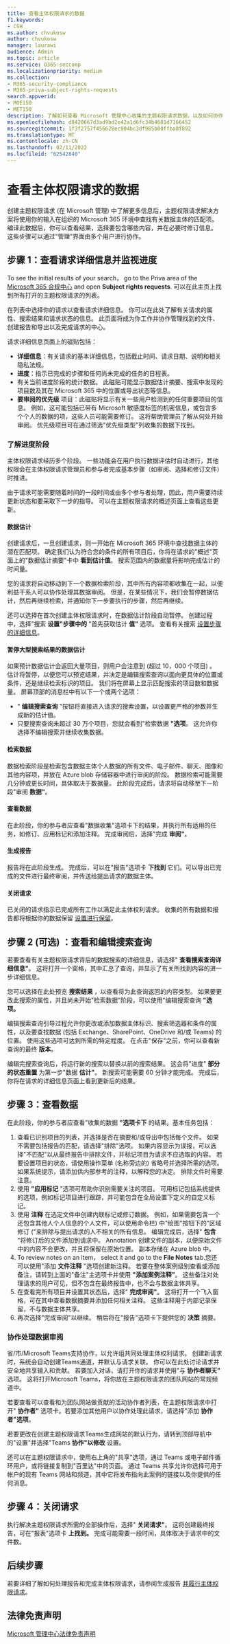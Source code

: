 ```yaml
---
title: 查看主体权限请求的数据
f1.keywords:
- CSH
ms.author: chvukosw
author: chvukosw
manager: laurawi
audience: Admin
ms.topic: article
ms.service: O365-seccomp
ms.localizationpriority: medium
ms.collection:
- M365-security-compliance
- M365-priva-subject-rights-requests
search.appverid:
- MOE150
- MET150
description: 了解如何查看 Microsoft 管理中心收集的主题权限请求数据，以及如何协作完成请求。
ms.openlocfilehash: d8420667d3ad9bd2e42a1d6fc34b4681d7166452
ms.sourcegitcommit: 1f3f2757f456628ec904bc3df985b00ffba8f892
ms.translationtype: MT
ms.contentlocale: zh-CN
ms.lasthandoff: 02/11/2022
ms.locfileid: "62542840"
---
```

# <a name="review-data-for-a-subject-rights-request"></a>查看主体权限请求的数据

创建主题权限请求 (在 Microsoft 管理) 中了解[](subject-rights-requests-create.md)更多信息后，主题权限请求解决方案将使用你的输入在组织的 Microsoft 365 环境中查找有关数据主体的匹配项。 编译此数据后，你可以查看结果，选择要包含哪些内容，并在必要时修订信息。 这些步骤可以通过"管理"界面由多个用户进行协作。

## <a name="step-1-review-request-details-and-monitor-progress"></a>步骤 1：查看请求详细信息并监视进度

To see the initial results of your search， go to the Priva area of the [Microsoft 365 合规中心](https://compliance.microsoft.com/) and open **Subject rights requests**. 可以在此主页上找到所有打开的主题权限请求的列表。

在列表中选择你的请求以查看请求详细信息。 你可以在此处了解有关请求的属性、搜索结果和请求状态的信息。 此页面将成为你工作并协作管理找到的文件、创建报告和导出以及完成请求的中心。

请求详细信息页面上的磁贴包括：

- **详细信息**：有关请求的基本详细信息，包括截止时间、请求日期、说明和相关隐私法规。
- **进度**：指示已完成的步骤和任何尚未完成的任务的日程表。
- 有关当前进度阶段的统计数据。 此磁贴可能显示数据估计摘要、搜索中发现的项目数及其在 Microsoft 365 中的位置或导出状态等信息。
- **要审阅的优先级** 项目：此磁贴将显示有关一些用户检测到的任何重要项目的信息。 例如，这可能包括已带有 Microsoft 敏感度标签的机密信息，或包含多个个人的数据的项，这些人员可能需要修订。 这将帮助管理员了解从何处开始审阅。 优先级项目可在通过筛选"优先级类型"列收集的数据下找到。

### <a name="understand-progress-stages"></a>了解进度阶段

主体权限请求经历多个阶段。 一些功能会在用户执行数据评估时自动进行，其他权限会在主体权限请求管理员和参与者完成基本步骤（如审阅、选择和修订文件）时推进。

由于请求可能需要随着时间的一段时间或由多个参与者处理，因此，用户需要持续更新状态和要采取下一步的指导。 可以在主题权限请求的概述页面上查看这些更新。

#### <a name="data-estimate"></a>数据估计
创建请求后，一旦创建请求，则一开始在 Microsoft 365 环境中查找数据主体的潜在匹配项。 确定我们认为符合您的条件的所有项目后，你将在请求的"概述"页面上的"数据估计摘要"卡中 **看到估计值**。 搜索范围内的数据量将影响完成估计的时间量。

您的请求将自动移动到下一个数据检索阶段，其中所有内容项都收集在一起，以便利益干系人可以协作处理其数据审阅。 但是，在某些情况下，我们会暂停数据估计，然后再继续检索，并通知你下一步要执行的步骤，然后再继续。

还可以选择在首次创建主体权限请求时，在数据估计阶段自动暂停。 创建过程中，选择"搜索 **设置"步骤中的** "首先获取估计 **值"** 选项。 查看有关搜索 [设置步骤的详细信息](subject-rights-requests-create.md#define-search-settings)。

#### <a name="pause-in-data-estimate-for-large-search-results"></a>暂停大型搜索结果的数据估计

如果预计数据估计会返回大量项目，则用户会注意到 (超过 10，000 个项目) 。 估计将暂停，以便您可以预览结果，并决定是编辑搜索查询以[](subject-rights-requests-create.md#refine-your-search)面向更具体的位置或条件，还是继续检索标识的项目。  我们将在屏幕上显示匹配搜索的项目数和数据量。 屏幕顶部的消息栏中有以下一个或两个选项：

- " **编辑搜索查询** "按钮将直接进入请求的搜索设置，以设置更严格的参数并生成新的估计值。
- 只要搜索查询未超过 30 万个项目，您就会看到"检索数据 **"选项**。 这允许你选择不编辑搜索并继续收集数据。

#### <a name="retrieve-data"></a>检索数据
数据检索阶段是检索包含数据主体个人数据的所有文件、电子邮件、聊天、图像和其他内容项，并放在 Azure blob 存储容器中进行审阅的阶段。 数据检索可能需要几分钟或更长时间，具体取决于数据量。 此阶段完成后，请求将自动移至下一阶段"审阅 **数据"**。

#### <a name="review-data"></a>查看数据
 在此阶段，你的参与者应查看"数据收集"选项卡下的结果，并执行所有适用的任务，如修订、应用标记和添加注释。 完成审阅后，选择"完成 **审阅"**。

#### <a name="generate-reports"></a>生成报告
报告将在此阶段生成。 完成后，可以在"报告"选项卡 **下找到** 它们。可以导出已完成的文件进行最终审阅，并传送给提出请求的数据主体。

#### <a name="close-the-request"></a>关闭请求
已关闭的请求指示已完成所有工作以满足此主体权利请求。 收集的所有数据和报告都将根据你的数据保留 [设置进行保留](priva-settings.md#data-retention-periods)。

## <a name="step-2-optional-view-and-edit-search-queries"></a>步骤 2 (可选) ：查看和编辑搜索查询

若要查看有关主题权限请求背后的数据搜索的详细信息，请选择" **查看搜索查询详细信息"**。 这将打开一个窗格，其中汇总了查询，并显示了有关所找到内容的进一步详细信息。

您可以选择在此处预览 **搜索结果** ，以查看将为此查询返回的内容类型。 如果要更改此搜索的属性，并且尚未开始"检索数据"阶段，可以使用"编辑搜索查询 **"选项。**

编辑搜索查询引导过程允许你更改或添加数据主体标识、搜索筛选器和条件的属性，以及要查找数据 (包括 Exchange、SharePoint、OneDrive 和/或 Teams) 的位置。 使用这些选项可达到所需的特定程度。 在点击"保存"之前，你可以查看新查询的最终 **版本**。

编辑完搜索查询后，将运行新的搜索以替换以前的搜索结果。 这会将"进度" **部分的状态重置** 为第一步"数据 **估计"**。 新搜索可能需要 60 分钟才能完成。 完成后，你将在请求的详细信息页面上看到更新后的结果。

## <a name="step-3-review-data"></a>步骤 3：查看数据

在此阶段，你的参与者应查看"收集的数据 **"选项卡下** 的结果。基本任务包括：

1. 查看已识别项目的列表，并选择是否在摘要和/或导出中包括每个文件。 如果不需要包括报告的匹配，请选择"排除"选项。 如果内容显示为误报，可以选择"不匹配"以从最终报告中排除文件，并标记项目为请求不应选取的内容。 若要设置项目的状态，请使用操作菜单 (名称旁边的) 省略号并选择所需的选项。 如果系统提示，请添加供内部参考的注释，以解释您的决定。 排除文件时需要注意。
1. 使用 **"应用标记** "选项可帮助你识别需要关注的项目。 可用标记包括系统提供的选项，例如标记项目进行跟踪，并可能包含在全局设置下定义的自定义标记。
1. 使用 **注释** 在选定文件中创建内联标记或修订数据。 例如，如果需要包含一个还包含其他人个人信息的个人文件，可以使用命令栏) 中"绘图"按钮下的"区域修订  ("来排除与提出请求的人不相关的所有信息。 编辑完成后，选择" **包含** "将修订后的文件添加到请求中。 Annotation 创建文件的副本，以便原始文件中的内容不会更改，并且将保留在原始位置。 副本存储在 Azure blob 中。
1. To review notes on an item， select it and go to the **File Notes** tab.您还可以使用"添加 **文件注释** "选项创建新注释。 若要在整体案例级别查看或添加备注，请转到上面的"备注"主选项卡并使用 **"添加案例注释"**。 这些备注对处理请求的用户可见，但不包含在最终报告中，也不会与数据主体共享。
1. 在查看完所有项目并设置其状态后，选择" **完成审阅"**。 这将打开一个飞入窗格，可在其中查看数据摘要并添加任何相关注释。 这些注释用于内部记录保留，不与数据主体共享。
1. 再次选择"完成审阅"以继续。 稍后将在"报告"选项卡下提供您的 **决策** 摘要。

### <a name="collaborate-on-data-review"></a>协作处理数据审阅

省/市/Microsoft Teams支持协作，以允许组共同处理主体权利请求。 创建新请求时，系统会自动创建Teams通道，并默认与请求关联。 你可以在此处讨论请求并安全地共享输入和贡献。 若要加入对话，请打开你的请求并使用"与 **协作者聊天"** 选项。 这将打开Microsoft Teams，将你放在主题权限请求的团队网站的常规频道中。

若要查看可以查看和为团队网站做贡献的活动协作者列表，在主题权限请求中打开" **协作者"** 选项卡。若要添加其他用户以协作处理此请求，请选择"添加 **协作者"选项**。

若要更改在创建主题权限请求Teams生成网站的默认行为，请转到顶部导航中的"设置"并选择"Teams **协作"以修改** 设置。

还可以在主题权限请求中，使用右上角的"共享"选项，通过 Teams 或电子邮件循环用户，或将链接复制到"百里达"中的页面。 通过 Teams 共享允许你选择可用于帐户的现有 Teams 网站和频道，其中它将发布指向此案例的链接以及你提供的任何消息。

## <a name="step-4-close-the-request"></a>步骤 4：关闭请求

执行解决主题权限请求所需的全部操作后，选择" **关闭请求"**。 这将创建最终报告，可在"报表"选项卡 **上找到。** 完成可能需要一段时间，具体取决于请求中的文件数。

## <a name="next-steps"></a>后续步骤
若要详细了解如何处理报告和完成主体权限请求，请参阅生成报告 [并履行主体权限请求](subject-rights-requests-reports.md)。

## <a name="legal-disclaimer"></a>法律免责声明

[Microsoft 管理中心法律免责声明](priva-disclaimer.md)
